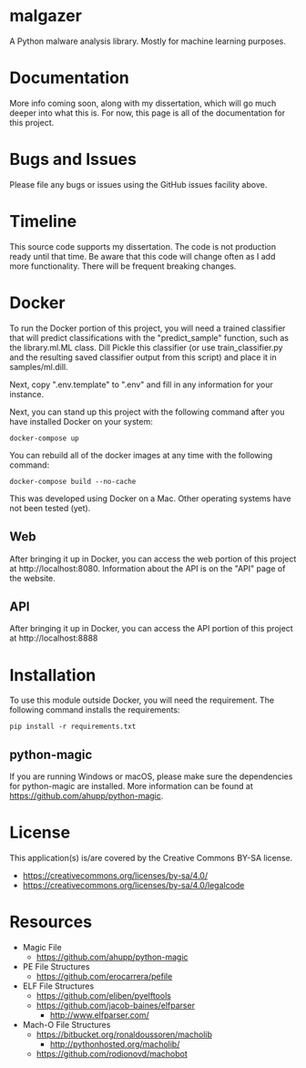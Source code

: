 # malgazer

A Python malware analysis library.  Mostly for machine learning purposes.

# Documentation

More info coming soon, along with my dissertation, which will go much deeper into what this is.
For now, this page is all of the documentation for this project.

# Bugs and Issues

Please file any bugs or issues using the GitHub issues facility above.

# Timeline

This source code supports my dissertation.  The code is not production ready until that time.
Be aware that this code will change often as I add more functionality.  There will be frequent breaking changes.

# Docker

To run the Docker portion of this project, you will need a trained classifier that will predict classifications
with the "predict_sample" function, such as the library.ml.ML class.  Dill Pickle this classifier
(or use train_classifier.py and the resulting saved classifier output from this script)
and place it in samples/ml.dill.

Next, copy ".env.template" to ".env" and fill in any information for your instance.

Next, you can stand up this project with the following command
after you have installed Docker on your system:

```
docker-compose up
```

You can rebuild all of the docker images at any time with the following command:

```
docker-compose build --no-cache
```

This was developed using Docker on a Mac.  Other operating systems have not been tested (yet).

## Web

After bringing it up in Docker, you can access the web portion of this project at http://localhost:8080.
Information about the API is on the "API" page of the website.

## API

After bringing it up in Docker, you can access the API portion of this project at http://localhost:8888

# Installation

To use this module outside Docker, you will need the requirement.  The following command installs the requirements:

```
pip install -r requirements.txt
```

## python-magic

If you are running Windows or macOS, please make sure the dependencies for 
python-magic are installed.  More information can be found 
at https://github.com/ahupp/python-magic.

# License
This application(s) is/are covered by the Creative Commons BY-SA license.

- https://creativecommons.org/licenses/by-sa/4.0/
- https://creativecommons.org/licenses/by-sa/4.0/legalcode

# Resources

- Magic File
  - https://github.com/ahupp/python-magic
- PE File Structures
  - https://github.com/erocarrera/pefile
- ELF File Structures
  - https://github.com/eliben/pyelftools
  - https://github.com/jacob-baines/elfparser
    - http://www.elfparser.com/
- Mach-O File Structures
  - https://bitbucket.org/ronaldoussoren/macholib
    - http://pythonhosted.org/macholib/
  - https://github.com/rodionovd/machobot